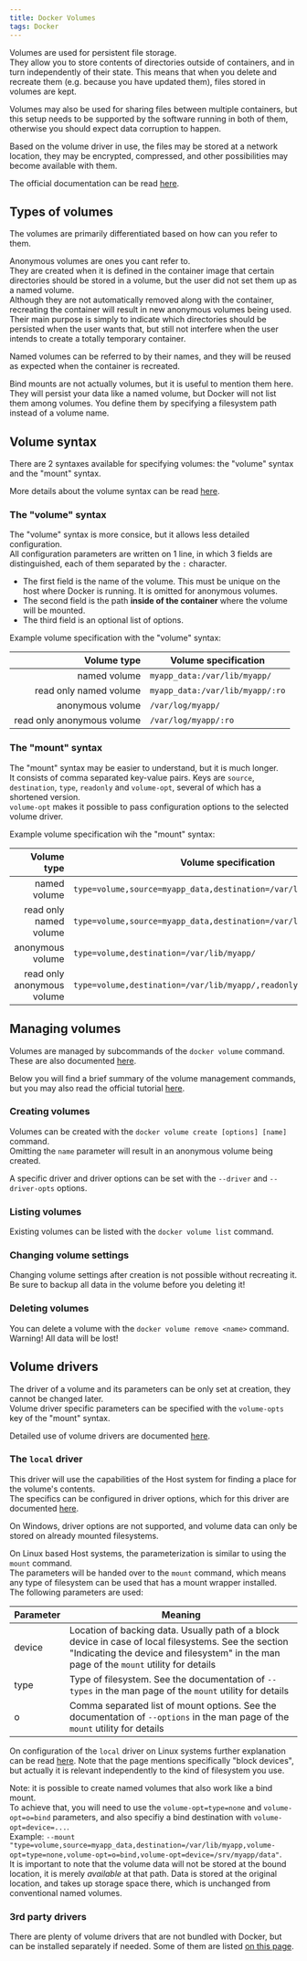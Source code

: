 ```yaml
---
title: Docker Volumes
tags: Docker
---
```


Volumes are used for persistent file storage.  
They allow you to store contents of directories outside of containers, and in turn independently of their state.
This means that when you delete and recreate them (e.g. because you have updated them), files stored in volumes are kept.

Volumes may also be used for sharing files between multiple containers,
but this setup needs to be supported by the software running in both of them, otherwise you should expect data corruption to happen.

Based on the volume driver in use, the files may be stored at a network location,
they may be encrypted, compressed, and other possibilities may become available with them.

The official documentation can be read [here](https://docs.docker.com/storage/volumes/).

## Types of volumes

The volumes are primarily differentiated based on how can you refer to them.

Anonymous volumes are ones you cant refer to.  
They are created when it is defined in the container image that certain directories should be stored in a volume, but the user did not set them up as a named volume.  
Although they are not automatically removed along with the container, recreating the container will result in new anonymous volumes being used.  
Their main purpose is simply to indicate which directories should be persisted when the user wants that, but still not interfere when the user intends to create a totally temporary container.

Named volumes can be referred to by their names, and they will be reused as expected when the container is recreated.

Bind mounts are not actually volumes, but it is useful to mention them here.  
They will persist your data like a named volume, but Docker will not list them among volumes.
You define them by specifying a filesystem path instead of a volume name.

## Volume syntax

There are 2 syntaxes available for specifying volumes: the "volume" syntax and the "mount" syntax.

More details about the volume syntax can be read [here](https://docs.docker.com/storage/volumes/#choose-the--v-or---mount-flag).

### The "volume" syntax

The "volume" syntax is more consice, but it allows less detailed configuration.  
All configuration parameters are written on 1 line, in which 3 fields are distinguished, each of them separated by the `:` character.
- The first field is the name of the volume. This must be unique on the host where Docker is running. It is omitted for anonymous volumes.
- The second field is the path **inside of the container** where the volume will be mounted.
- The third field is an optional list of options.

Example volume specification with the "volume" syntax:

|Volume type|Volume specification|
|---:|---|
|named volume|`myapp_data:/var/lib/myapp/`|
|read only named volume|`myapp_data:/var/lib/myapp/:ro`|
|anonymous volume|`/var/log/myapp/`|
|read only anonymous volume|`/var/log/myapp/:ro`|

### The "mount" syntax

The "mount" syntax may be easier to understand, but it is much longer.  
It consists of comma separated key-value pairs.
Keys are `source`, `destination`, `type`, `readonly` and `volume-opt`, several of which has a shortened version.  
`volume-opt` makes it possible to pass configuration options to the selected volume driver. 

Example volume specification wih the "mount" syntax:

|Volume type|Volume specification|
|---:|---|
|named volume|`type=volume,source=myapp_data,destination=/var/lib/myapp/`|
|read only named volume|`type=volume,source=myapp_data,destination=/var/lib/myapp/,readonly`|
|anonymous volume|`type=volume,destination=/var/lib/myapp/`|
|read only anonymous volume|`type=volume,destination=/var/lib/myapp/,readonly`|

## Managing volumes

Volumes are managed by subcommands of the `docker volume` command. These are also documented [here](https://docs.docker.com/engine/reference/commandline/volume/).

Below you will find a brief summary of the volume management commands, but you may also read the official tutorial [here](https://docs.docker.com/network/network-tutorial-standalone/).

### Creating volumes

Volumes can be created with the `docker volume create [options] [name]` command.  
Omitting the `name` parameter will result in an anonymous volume being created.

A specific driver and driver options can be set with the `--driver` and `--driver-opts` options.

### Listing volumes
Existing volumes can be listed with the `docker volume list` command.

### Changing volume settings
Changing volume settings after creation is not possible without recreating it.  
Be sure to backup all data in the volume before you deleting it!

### Deleting volumes
You can delete a volume with the `docker volume remove <name>` command.  
Warning! All data will be lost!

## Volume drivers

The driver of a volume and its parameters can be only set at creation, they cannot be changed later.  
Volume driver specific parameters can be specified with the `volume-opts` key of the "mount" syntax.

Detailed use of volume drivers are documented [here](https://docs.docker.com/storage/volumes/#use-a-volume-driver).

### The `local` driver
This driver will use the capabilities of the Host system for finding a place for the volume's contents.  
The specifics can be configured in driver options, 
which for this driver are documented [here](https://docs.docker.com/engine/reference/commandline/volume_create/#opt).

On Windows, driver options are not supported, and volume data can only be stored on already mounted filesystems.

On Linux based Host systems, the parameterization is similar to using the `mount` command.  
The parameters will be handed over to the `mount` command, which means any type of filesystem can be used that has a mount wrapper installed.  
The following parameters are used:

|Parameter|Meaning|
|---|---|
|device|Location of backing data. Usually path of a block device in case of local filesystems. See the section "Indicating the device and filesystem" in the man page of the `mount` utility for details|
|type|Type of filesystem. See the documentation of `--types` in the man page of the `mount` utility for details|
|o|Comma separated list of mount options. See the documentation of `--options` in the man page of the `mount` utility for details|

On configuration of the `local` driver on Linux systems further explanation can be read [here](https://docs.docker.com/storage/volumes/#block-storage-devices).
Note that the page mentions specifically "block devices", but actually it is relevant independently to the kind of filesystem you use.

Note: it is possible to create named volumes that also work like a bind mount.  
To achieve that, you will need to use the `volume-opt=type=none` and `volume-opt=o=bind` parameters, and also specifiy a bind destination with `volume-opt=device=...`.  
Example: `--mount "type=volume,source=myapp_data,destination=/var/lib/myapp,volume-opt=type=none,volume-opt=o=bind,volume-opt=device=/srv/myapp/data"`.  
It is important to note that the volume data will not be stored at the bound location, it is merely _available_ at that path. Data is stored at the original location, and takes up storage space there, which is unchanged from conventional named volumes.

### 3rd party drivers

There are plenty of volume drivers that are not bundled with Docker, but can be installed separately if needed.
Some of them are listed [on this page](https://docs.docker.com/engine/extend/legacy_plugins/#volume-plugins).
